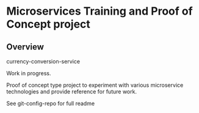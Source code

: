 # Microservices Training and Proof of Concept project

## Overview

currency-conversion-service
 
Work in progress.

Proof of concept type project to experiment with various microservice technologies and provide reference for future work.

See git-config-repo for full readme 